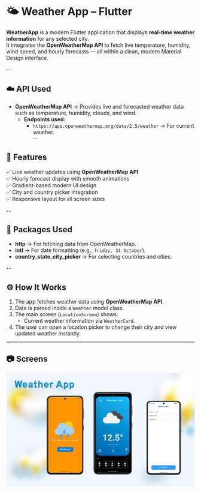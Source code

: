 # 🌤 Weather App – Flutter

**WeatherApp** is a modern Flutter application that displays **real-time weather information** for any selected city.  
It integrates the **OpenWeatherMap API** to fetch live temperature, humidity, wind speed, and hourly forecasts — all within a clean, modern Material Design interface.

--

## ☁️ API Used
- **OpenWeatherMap API** → Provides live and forecasted weather data such as temperature, humidity, clouds, and wind.  
  - **Endpoints used:**
    - `https://api.openweathermap.org/data/2.5/weather` → For current weather.  
--

## 🚀 Features
✅ Live weather updates using **OpenWeatherMap API**  
✅ Hourly forecast display with smooth animations  
✅ Gradient-based modern UI design  
✅ City and country picker integration  
✅ Responsive layout for all screen sizes  

--

## 🧩 Packages Used
- **http** → For fetching data from OpenWeatherMap.  
- **intl** → For date formatting (e.g., `friday, 31 October`).  
- **country_state_city_picker** → For selecting countries and cities.  

--

## ⚙️ How It Works
1. The app fetches weather data using **OpenWeatherMap API**.  
2. Data is parsed inside a `Weather` model class.  
3. The main screen (`LocationScreen`) shows:  
   - Current weather information via `WeatherCard`.  
4. The user can open a location picker to change their city and view updated weather instantly.  

---
## 📷 Screens
![WeatherAppScreen](assets/screens.png)


